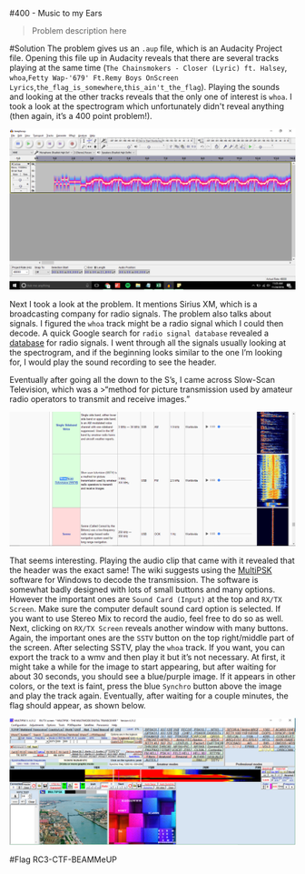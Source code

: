 #400 - Music to my Ears
>Problem description here

#Solution
The problem gives us an `.aup` file, which is an Audacity Project file. Opening this file up in Audacity reveals that there are several tracks playing at the same time (`The Chainsmokers - Closer (Lyric) ft. Halsey`, `whoa`,`Fetty Wap-'679' Ft.Remy Boys OnScreen Lyrics`,`the_flag_is_somewhere`,`this_ain't_the_flag`). Playing the sounds and looking at the other tracks reveals that the only one of interest is `whoa`. I took a look at the spectrogram which unfortunately didn't reveal anything (then again, it’s a 400 point problem!).

![spectrogram.png](https://raw.githubusercontent.com/Alaska47/RC3CTF-2016-Writeups/master/misc/400-Music-to-my-Ears/spectrogram.png)

Next I took a look at the problem. It mentions Sirius XM, which is a broadcasting company for radio signals. The problem also talks about signals. I figured the `whoa` track might be a radio signal which I could then decode. A quick Google search for `radio signal database` revealed a [database]() for radio signals. I went through all the signals usually looking at the spectrogram, and if the beginning looks similar to the one I’m looking for, I would play the sound recording to see the header.

Eventually after going all the down to the S’s, I came across Slow-Scan Television, which was a >“method for picture transmission used by amateur radio operators to transmit and receive images.”

![sstv.png](https://raw.githubusercontent.com/Alaska47/RC3CTF-2016-Writeups/master/misc/400-Music-to-my-Ears/sstv.png)

That seems interesting. Playing the audio clip that came with it revealed that the header was the exact same! The wiki suggests using the [MultiPSK](http://f6cte.free.fr/index_anglais.htm) software for Windows to decode the transmission. The software is somewhat badly designed with lots of small buttons and many options. However the important ones are `Sound Card (Input)` at the top and `RX/TX Screen`. Make sure the computer default sound card option is selected. If you want to use Stereo Mix to record the audio, feel free to do so as well. 
Next, clicking on `RX/TX Screen` reveals another window with many buttons. Again, the important ones are the `SSTV` button on the top right/middle part of the screen. After selecting SSTV, play the `whoa` track. If you want, you can export the track to a wmv and then play it but it’s not necessary. At first, it might take a while for the image to start appearing, but after waiting for about 30 seconds, you should see a blue/purple image. If it appears in other colors, or the text is faint, press the blue `Synchro` button above the image and play the track again. Eventually, after waiting for a couple minutes, the flag should appear, as shown below.

![flag.png](https://raw.githubusercontent.com/Alaska47/RC3CTF-2016-Writeups/master/misc/400-Music-to-my-Ears/flag.png)

#Flag
RC3-CTF-BEAMMeUP
